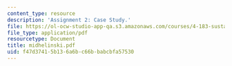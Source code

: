 ```yaml
---
content_type: resource
description: 'Assignment 2: Case Study.'
file: https://ol-ocw-studio-app-qa.s3.amazonaws.com/courses/4-183-sustainable-design-and-technology-research-workshop-spring-2004/f47d37415b136a6bc66bbabcbfa57530_midhelinski.pdf
file_type: application/pdf
resourcetype: Document
title: midhelinski.pdf
uid: f47d3741-5b13-6a6b-c66b-babcbfa57530
---
```

